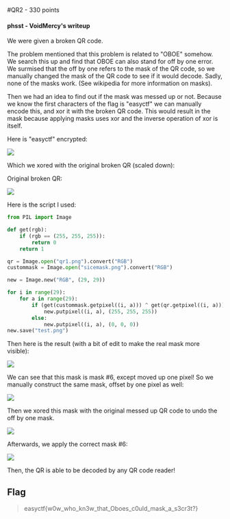 #QR2 - 330 points

#### phsst - VoidMercy's writeup

We were given a broken QR code.

The problem mentioned that this problem is related to "OBOE" somehow. We search this up and find that OBOE can also stand for off by one error. We surmised that the off by one refers to the mask of the QR code, so we manually changed the mask of the QR code to see if it would decode. Sadly, none of the masks work. (See wikipedia for more information on masks).

Then we had an idea to find out if the mask was messed up or not. Because we know the first characters of the flag is "easyctf" we can manually encode this, and xor it with the broken QR code. This would result in the mask because applying masks uses xor and the inverse operation of xor is itself.

Here is "easyctf" encrypted:

![](https://github.com/VoidMercy/EasyCTF-Writeups-2017/blob/master/forensics/QR2/first3chars.fw.png)

Which we xored with the original broken QR (scaled down):

Original broken QR:

![](https://github.com/VoidMercy/EasyCTF-Writeups-2017/blob/master/forensics/QR2/small.png)

Here is the script I used:

```python
from PIL import Image

def get(rgb):
    if (rgb == (255, 255, 255)):
        return 0
    return 1

qr = Image.open("qr1.png").convert("RGB")
custommask = Image.open("sicemask.png").convert("RGB")

new = Image.new("RGB", (29, 29))

for i in range(29):
    for a in range(29):
        if (get(custommask.getpixel((i, a))) ^ get(qr.getpixel((i, a))) == 0):
            new.putpixel((i, a), (255, 255, 255))
        else:
            new.putpixel((i, a), (0, 0, 0))
new.save("test.png")
```

Then here is the result (with a bit of edit to make the real mask more visible):

![](https://github.com/VoidMercy/EasyCTF-Writeups-2017/blob/master/forensics/QR2/actualmask.PNG)

We can see that this mask is mask #6, except moved up one pixel! So we manually construct the same mask, offset by one pixel as well:

![](https://github.com/VoidMercy/EasyCTF-Writeups-2017/blob/master/forensics/QR2/sicemask.png)

Then we xored this mask with the original messed up QR code to undo the off by one mask.

![](https://github.com/VoidMercy/EasyCTF-Writeups-2017/blob/master/forensics/QR2/xor1.PNG)

Afterwards, we apply the correct mask #6:

![](https://github.com/VoidMercy/EasyCTF-Writeups-2017/blob/master/forensics/QR2/xor2.PNG)

Then, the QR is able to be decoded by any QR code reader!

## Flag

>easyctf{w0w_who_kn3w_that_Oboes_c0uld_mask_a_s3cr3t?}
